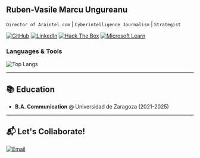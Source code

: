 ## Ruben-Vasile Marcu Ungureanu
`Director of Araintel.com` | `Cyberintelligence Journalism` | `Strategist`  

[![GitHub](https://img.shields.io/badge/GitHub-@rubenvmu-181717?style=flat&logo=github)](https://github.com/rubenvmu)
[![LinkedIn](https://img.shields.io/badge/LinkedIn-Connect-blue?style=flat&logo=linkedin)]([https://www.linkedin.com/in/ruben-vasile-marcu-ungureanu](https://www.linkedin.com/in/ruben-vasile-marcu-ungureanu-2477b9236/))
[![Hack The Box](https://img.shields.io/badge/Hack_The_Box-Rank_Hacker-9FEF00?style=flat&logo=hackthebox)]([https://app.hackthebox.com/profile/your_id](https://app.hackthebox.com/profile/1817580))
[![Microsoft Learn](https://img.shields.io/badge/Microsoft_Learn-Lvl_13-0078D4?style=flat&logo=microsoft)]([https://learn.microsoft.com/es-es/users/ruben-vasile-marcu-ungureanu](https://learn.microsoft.com/es-es/users/rvmurvmu-9285/transcript/7xgkh6mrl98q93d))


### **Languages & Tools**
![Top Langs](https://github-readme-stats.vercel.app/api/top-langs/?username=rubenvmu&hide_progress=true)

---

## 📚 **Education**
- **B.A. Communication** @ Universidad de Zaragoza (2021-2025)  
---

## 📬 **Let's Collaborate!**
[![Email](https://img.shields.io/badge/Email-rvmu%40araintel.com-red?style=flat&logo=gmail)](mailto:rvmu@araintel.com)  
